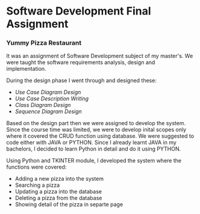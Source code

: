 # Software Development Final Assignment 
<h3>Yummy Pizza Restaurant</h3>

It was an assignment of Software Development subject of my master's. We were taught the software requirements analysis, design and implementation. 

During the design phase I went through and designed these:
<ul>
  <li><i>Use Case Diagram Design</li>
  <li>Use Case Description Writing</li>
  <li>Class Diagram Design</li>
  <li>Sequence Diagram Design</i></li>
</ul>

Based on the design part then we were assigned to develop the system. Since the course time was limited, we were to develop inital scopes only where it covered the CRUD function using database. We were suggested to code either with JAVA or PYTHON. Since I already learnt JAVA in my bachelors, I decided to learn Python in detail and do it using PYTHON. 

Using Python and TKINTER module, I developed the system where the functions were covered: 
<ul>
  <li>Adding a new pizza into the system</li>
  <li>Searching a pizza</li>
  <li>Updating a pizza into the database</li>
  <li>Deleting a pizza from the database</li>
  <li>Showing detail of the pizza in separte page</li>
</ul>


